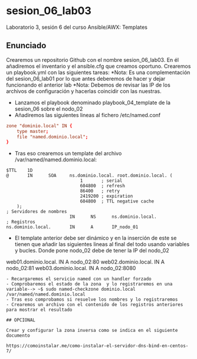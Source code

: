 # sesion_06_lab03
Laboratorio 3, sesión 6 del curso Ansible/AWX: Templates

## Enunciado 

Crearemos un repositorio Github con el nombre sesion_06_lab03. En él añadiremos el inventario y el ansible.cfg que creamos oportuno. 
Crearemos un playbook.yml con las siguientes tareas:
	*Nota: Es una complementación del sesion_06_lab01 por lo que antes deberemos de hacer y dejar funcionando el 	anterior lab
	*Nota: Debemos de revisar las IP de los archivos de configuración y hacerlas coincidir con las nuestras.
- Lanzamos el playbook denominado playbook_04_template de la sesion_06 sobre el nodo_02
- Añadiremos las siguientes lineas al fichero /etc/named.conf

```named.conf
zone "dominio.local" IN {
    type master;
    file "named.dominio.local";
}
```

- Tras eso crearemos un template del archivo /var/named/named.dominio.local:

```named.dominio.local
$TTL    1D
@       IN      SOA     ns.dominio.local. root.dominio.local. (
                            1       ; serial
                            604800  ; refresh
                            86400   ; retry
                            2419200 ; expiration
                            604800  ; TTL negative cache
    );
; Servidores de nombres
                        IN      NS      ns.dominio.local.
; Registros
ns.dominio.local.       IN      A       IP_nodo_01
```

- El template anterior debe ser dinámico y en la inserción de este se tienen que añadir las siguientes lineas al final del 	todo usando variables y bucles. Donde pone nodo_02 debe de tener la IP del nodo_02

web01.dominio.local.  IN      A       nodo_02:80
web02.dominio.local.  IN      A       nodo_02:81
web03.dominio.local.  IN      A       nodo_02:8080
```
- Recargaremos el servicio named con un handler forzado
- Comprobaremos el estado de la zona  y lo registraremos en una variable--> ~$ sudo named-checkzone dominio.local 	/var/named/named.dominio.local
- Tras eso comprobamos si resuelve los nombres y lo registraremos
- Crearemos un archivo con el contenido de los registros anteriores para mostrar el resultado

## OPCIONAL

Crear y configurar la zona inversa como se indica en el siguiente documento

https://comoinstalar.me/como-instalar-el-servidor-dns-bind-en-centos-7/
